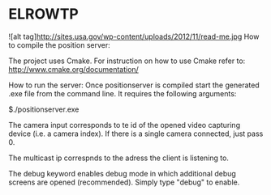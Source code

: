 # ELROWTP
![alt tag]http://sites.usa.gov/wp-content/uploads/2012/11/read-me.jpg
How to compile the position server:

The project uses Cmake. For instruction on how to use Cmake refer to:
http://www.cmake.org/documentation/

How to run the server:
Once positionserver is compiled start the generated .exe file from the command line.
It requires the following arguments:

$./positionserver.exe <camera input> <multicast ip> <debug>

The camera input corresponds to te id of the opened video capturing device (i.e. a camera index). 
If there is a single camera connected, just pass 0.

The multicast ip correspnds to the adress the client is listening to.

The debug keyword enables debug mode in which additional debug screens are opened (recommended). Simply type "debug" to enable.

